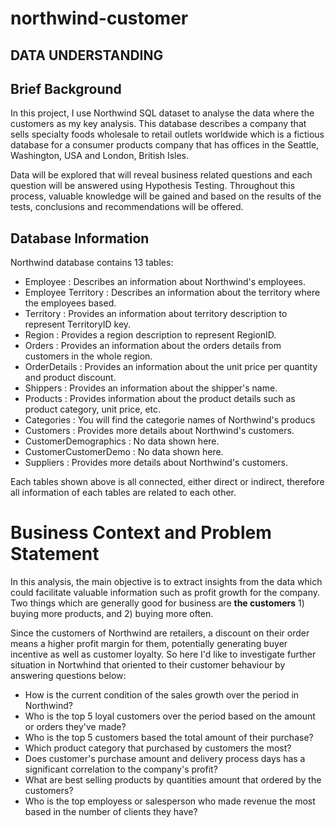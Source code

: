 # northwind-customer

## DATA UNDERSTANDING

## **Brief Background**

In this project, I use Northwind SQL dataset to analyse the data where the customers as my key analysis. This database describes a company that sells specialty foods wholesale to retail outlets worldwide which is a fictious database for a consumer products company that has offices in the Seattle, Washington, USA and London, British Isles.

Data will be explored that will reveal business related questions and each question will be answered using Hypothesis Testing. Throughout this process, valuable knowledge will be gained and based on the results of the tests, conclusions and recommendations will be offered.

## **Database Information**

Northwind database contains 13 tables:
- Employee                : Describes an information about Northwind's employees.
- Employee Territory      : Describes an information about the territory where the employees based. 
- Territory               : Provides an information about territory description to represent TerritoryID key.
- Region                  : Provides a region description to represent RegionID.
- Orders                  : Provides an information about the orders details from customers in the whole region.
- OrderDetails            : Provides an information about the unit price per quantity and product discount.
- Shippers                : Provides an information about the shipper's name.
- Products                : Provides information about the product details such as product category, unit price, etc.
- Categories              : You will find the categorie names of Northwind's producs
- Customers               : Provides more details about Northwind's customers.
- CustomerDemographics    : No data shown here.
- CustomerCustomerDemo    : No data shown here.
- Suppliers               : Provides more details about Northwind's customers.

Each tables shown above is all connected, either direct or indirect, therefore all information of each tables are related to each other.

# Business Context and Problem Statement
In this analysis, the main objective is to extract insights from the data which could facilitate valuable information such as profit growth for the company. Two things which are generally good for business are **the customers** 1) buying more products, and 2) buying more often. 

Since the customers of Northwind are retailers, a discount on their order means a higher profit margin for them, potentially generating buyer incentive as well as customer loyalty. So here I'd like to investigate further situation in Nortwhind that oriented to their customer behaviour by answering questions below: 

- How is the current condition of the sales growth over the period in Northwind? 
- Who is the top 5 loyal customers over the period based on the amount or orders they've made?
- Who is the top 5 customers based the total amount of their purchase?
- Which product category that purchased by customers the most? 
- Does customer's purchase amount and delivery process days has a significant correlation to the company's profit?
- What are best selling products by quantities amount that ordered by the customers?
- Who is the top employess or salesperson who made revenue the most based in the number of clients they have?
